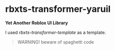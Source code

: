 # rbxts-transformer-yaruil

<b>Yet Another Roblox UI Library</b>

I used <i>rbxts-transformer-template</i> as a template.

>WARNING! beware of spaghetti code